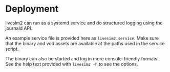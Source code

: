 # Deployment

livesim2 can run as a systemd service and do structured logging
using the journald API.

An example service file is provided here as `livesim2.service`.
Make sure that the binary and vod assets are available at the paths used in the service script.

The binary can also be started and log in more console-friendly formats.
See the help text provided with `livesim2 -h` to see the options.
